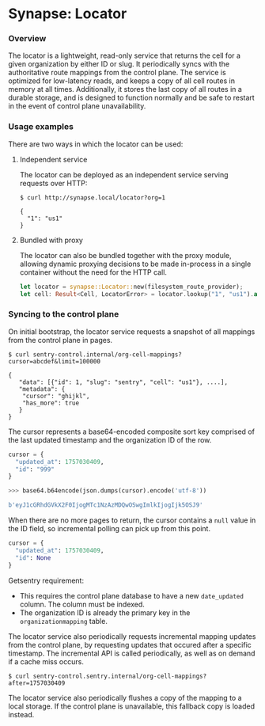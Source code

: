 # Synapse: Locator

### Overview
The locator is a lightweight, read-only service that returns the cell for a given organization by either ID or slug. It periodically syncs with the authoritative route mappings from the control plane. The service is optimized for low-latency reads, and keeps a copy of all cell routes in memory at all times. Additionally, it stores the last copy of all routes in a durable storage, and is designed to function normally and be safe to restart in the event of control plane unavailability.

### Usage examples
There are two ways in which the locator can be used:

1. Independent service

    The locator can be deployed as an independent service serving requests over HTTP:

    ```
    $ curl http://synapse.local/locator?org=1

    {
      "1": "us1"
    }
    ```

2. Bundled with proxy

    The locator can also be bundled together with the proxy module, allowing dynamic proxying decisions to be made in-process in a single container without the need for the HTTP call.

    ```rust
    let locator = synapse::Locator::new(filesystem_route_provider);
    let cell: Result<Cell, LocatorError> = locator.lookup("1", "us1").await?;
    ```

### Syncing to the control plane

On initial bootstrap, the locator service requests a snapshot of all mappings from the control plane in pages. 

```
$ curl sentry-control.internal/org-cell-mappings?cursor=abcdef&limit=100000

{
   "data": [{"id": 1, "slug": "sentry", "cell": "us1"}, ....],
   "metadata": {
    "cursor": "ghijkl",
    "has_more": true
   }
}
```

The cursor represents a base64-encoded composite sort key comprised of the last updated timestamp and the organization ID of the row.

```python
cursor = {
  "updated_at": 1757030409,
  "id": "999"
}

>>> base64.b64encode(json.dumps(cursor).encode('utf-8'))

b'eyJ1cGRhdGVkX2F0IjogMTc1NzAzMDQwOSwgImlkIjogIjk5OSJ9'
```

When there are no more pages to return, the cursor contains a `null` value in the ID field, so incremental polling can pick up from this point.

```python
cursor = {
  "updated_at": 1757030409,
  "id": None
}
```

Getsentry requirement:
- This requires the control plane database to have a new `date_updated` column. The column must be indexed.
- The organization ID is already the primary key in the `organizationmapping` table.

The locator service also periodically requests incremental mapping updates from the control plane, by requesting updates that occured after a specific timestamp.
The incremental API is called periodically, as well as on demand if a cache miss occurs.
```
$ curl sentry-control.sentry.internal/org-cell-mappings?after=1757030409
```

The locator service also periodically flushes a copy of the mapping to a local storage. If the control plane is unavailable, this fallback copy is loaded instead.

